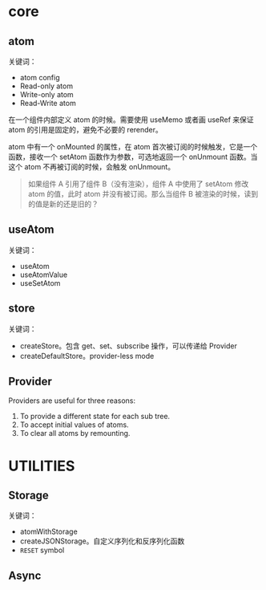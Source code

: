 
# core

## atom

关键词：
- atom config
- Read-only atom
- Write-only atom
- Read-Write atom



在一个组件内部定义 atom 的时候。需要使用 useMemo 或者画 useRef 来保证 atom 的引用是固定的，避免不必要的 rerender。



atom 中有一个 onMounted 的属性，在 atom 首次被订阅的时候触发，它是一个函数，接收一个 setAtom 函数作为参数，可选地返回一个 onUnmount 函数。当这个 atom 不再被订阅的时候，会触发 onUnmount。

> 如果组件 A 引用了组件 B（没有渲染），组件 A 中使用了 setAtom 修改 atom 的值，此时 atom 并没有被订阅。那么当组件 B 被渲染的时候，读到的值是新的还是旧的？



## useAtom

关键词：
- useAtom
- useAtomValue
- useSetAtom


## store

关键词：
- createStore。包含 get、set、subscribe 操作，可以传递给 Provider
- createDefaultStore。provider-less mode


## Provider

Providers are useful for three reasons:

1. To provide a different state for each sub tree.
2. To accept initial values of atoms.
3. To clear all atoms by remounting.


# UTILITIES

## Storage

关键词：
- atomWithStorage
- createJSONStorage。自定义序列化和反序列化函数
- `RESET` symbol


## Async

